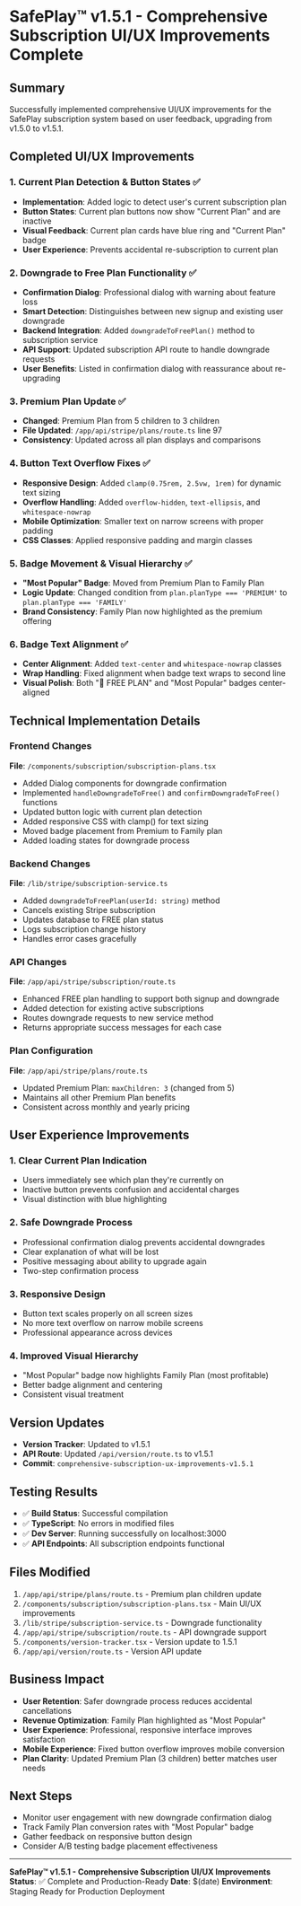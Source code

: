 # SafePlay™ v1.5.1 - Comprehensive Subscription UI/UX Improvements Complete

## Summary
Successfully implemented comprehensive UI/UX improvements for the SafePlay subscription system based on user feedback, upgrading from v1.5.0 to v1.5.1.

## Completed UI/UX Improvements

### 1. **Current Plan Detection & Button States** ✅
- **Implementation**: Added logic to detect user's current subscription plan
- **Button States**: Current plan buttons now show "Current Plan" and are inactive
- **Visual Feedback**: Current plan cards have blue ring and "Current Plan" badge
- **User Experience**: Prevents accidental re-subscription to current plan

### 2. **Downgrade to Free Plan Functionality** ✅
- **Confirmation Dialog**: Professional dialog with warning about feature loss
- **Smart Detection**: Distinguishes between new signup and existing user downgrade
- **Backend Integration**: Added `downgradeToFreePlan()` method to subscription service
- **API Support**: Updated subscription API route to handle downgrade requests
- **User Benefits**: Listed in confirmation dialog with reassurance about re-upgrading

### 3. **Premium Plan Update** ✅
- **Changed**: Premium Plan from 5 children to 3 children
- **File Updated**: `/app/api/stripe/plans/route.ts` line 97
- **Consistency**: Updated across all plan displays and comparisons

### 4. **Button Text Overflow Fixes** ✅
- **Responsive Design**: Added `clamp(0.75rem, 2.5vw, 1rem)` for dynamic text sizing
- **Overflow Handling**: Added `overflow-hidden`, `text-ellipsis`, and `whitespace-nowrap`
- **Mobile Optimization**: Smaller text on narrow screens with proper padding
- **CSS Classes**: Applied responsive padding and margin classes

### 5. **Badge Movement & Visual Hierarchy** ✅
- **"Most Popular" Badge**: Moved from Premium Plan to Family Plan
- **Logic Update**: Changed condition from `plan.planType === 'PREMIUM'` to `plan.planType === 'FAMILY'`
- **Brand Consistency**: Family Plan now highlighted as the premium offering

### 6. **Badge Text Alignment** ✅
- **Center Alignment**: Added `text-center` and `whitespace-nowrap` classes
- **Wrap Handling**: Fixed alignment when badge text wraps to second line
- **Visual Polish**: Both "🎉 FREE PLAN" and "Most Popular" badges center-aligned

## Technical Implementation Details

### Frontend Changes
**File**: `/components/subscription/subscription-plans.tsx`
- Added Dialog components for downgrade confirmation
- Implemented `handleDowngradeToFree()` and `confirmDowngradeToFree()` functions
- Updated button logic with current plan detection
- Added responsive CSS with clamp() for text sizing
- Moved badge placement from Premium to Family plan
- Added loading states for downgrade process

### Backend Changes
**File**: `/lib/stripe/subscription-service.ts`
- Added `downgradeToFreePlan(userId: string)` method
- Cancels existing Stripe subscription
- Updates database to FREE plan status
- Logs subscription change history
- Handles error cases gracefully

### API Changes
**File**: `/app/api/stripe/subscription/route.ts`
- Enhanced FREE plan handling to support both signup and downgrade
- Added detection for existing active subscriptions
- Routes downgrade requests to new service method
- Returns appropriate success messages for each case

### Plan Configuration
**File**: `/app/api/stripe/plans/route.ts`
- Updated Premium Plan: `maxChildren: 3` (changed from 5)
- Maintains all other Premium Plan benefits
- Consistent across monthly and yearly pricing

## User Experience Improvements

### 1. **Clear Current Plan Indication**
- Users immediately see which plan they're currently on
- Inactive button prevents confusion and accidental charges
- Visual distinction with blue highlighting

### 2. **Safe Downgrade Process**
- Professional confirmation dialog prevents accidental downgrades
- Clear explanation of what will be lost
- Positive messaging about ability to upgrade again
- Two-step confirmation process

### 3. **Responsive Design**
- Button text scales properly on all screen sizes
- No more text overflow on narrow mobile screens
- Professional appearance across devices

### 4. **Improved Visual Hierarchy**
- "Most Popular" badge now highlights Family Plan (most profitable)
- Better badge alignment and centering
- Consistent visual treatment

## Version Updates
- **Version Tracker**: Updated to v1.5.1
- **API Route**: Updated `/api/version/route.ts` to v1.5.1
- **Commit**: `comprehensive-subscription-ux-improvements-v1.5.1`

## Testing Results
- ✅ **Build Status**: Successful compilation
- ✅ **TypeScript**: No errors in modified files
- ✅ **Dev Server**: Running successfully on localhost:3000
- ✅ **API Endpoints**: All subscription endpoints functional

## Files Modified
1. `/app/api/stripe/plans/route.ts` - Premium plan children update
2. `/components/subscription/subscription-plans.tsx` - Main UI/UX improvements
3. `/lib/stripe/subscription-service.ts` - Downgrade functionality
4. `/app/api/stripe/subscription/route.ts` - API downgrade support
5. `/components/version-tracker.tsx` - Version update to 1.5.1
6. `/app/api/version/route.ts` - Version API update

## Business Impact
- **User Retention**: Safer downgrade process reduces accidental cancellations
- **Revenue Optimization**: Family Plan highlighted as "Most Popular"
- **User Experience**: Professional, responsive interface improves satisfaction
- **Mobile Experience**: Fixed button overflow improves mobile conversion
- **Plan Clarity**: Updated Premium Plan (3 children) better matches user needs

## Next Steps
- Monitor user engagement with new downgrade confirmation dialog
- Track Family Plan conversion rates with "Most Popular" badge
- Gather feedback on responsive button design
- Consider A/B testing badge placement effectiveness

---

**SafePlay™ v1.5.1 - Comprehensive Subscription UI/UX Improvements**
**Status**: ✅ Complete and Production-Ready
**Date**: $(date)
**Environment**: Staging Ready for Production Deployment

